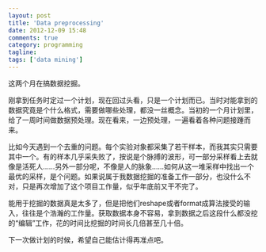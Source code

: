 ```yaml
---
layout: post
title: 'Data preprocessing'
date: 2012-12-09 15:48
comments: true
category: programming
tagline:
tags: ['data mining']
---
```


这两个月在搞数据挖掘。

刚拿到任务时定过一个计划，现在回过头看，只是一个计划而已。当时对能拿到的数据究竟是个什么格式，需要做哪些处理，都没一丝概念。当初的一个月计划里，给了一周时间做数据预处理。现在看来，一边预处理，一遍看着各种问题接踵而来。

比如今天遇到一个去重的问题。每个实验对象都采集了若干样本，而我其实只需要其中一个。有的样本几乎采失败了，按说是个脉搏的波形，可一部分采样看上去就像是活死人……另外一部分呢，不像是人的脉象……如何从这一堆采样中找出一个最优的采样，是个问题。如果说属于我数据挖掘的准备工作一部分，也没什么不对，只是再次增加了这个项目工作量，似乎年底前又干不完了。

能用于挖掘的数据真是太多了，但是把他们reshape或者format成算法接受的输入，往往是个浩瀚的工作量。获取数据本身不容易，拿到数据之后这段什么都没挖的“编辑”工作，花的时间比挖掘的时间长几倍甚至几十倍。

下一次做计划的时候，希望自己能估计得再准点吧。
